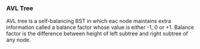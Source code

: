### AVL Tree

AVL tree is a self-balancing BST in which eac node maintains extra information called a balance factor whose value is either -1, 0 or +1. Balance factor is the difference between height of left subtree and right subtree of any node.
